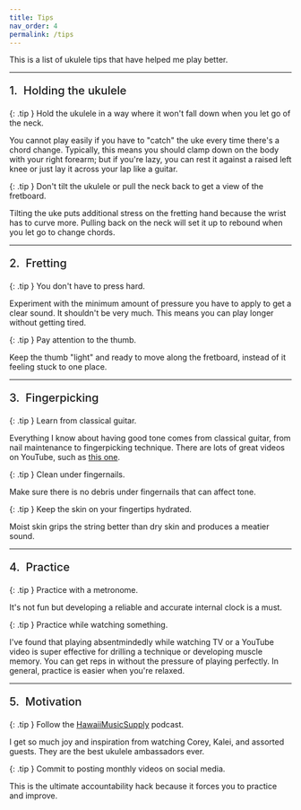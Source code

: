 ```yaml
---
title: Tips
nav_order: 4
permalink: /tips
---
```


This is a list of ukulele tips that have helped me play better.

<hr>

<p style="font-size: 1.25rem; font-weight: 500;">1.&nbsp;&nbsp;Holding the ukulele</p>

<p class="space2"></p>

{: .tip }
Hold the ukulele in a way where it won't fall down when you let go of the neck.

<p class="space2"></p>

You cannot play easily if you have to "catch" the uke every time there's a chord change. Typically, this means you should clamp down on the body with your right forearm; but if you're lazy, you can rest it against a raised left knee or just lay it across your lap like a guitar.

<p class="space2"></p>

{: .tip }
Don't tilt the ukulele or pull the neck back to get a view of the fretboard.

<p class="space2"></p>

Tilting the uke puts additional stress on the fretting hand because the wrist has to curve more. Pulling back on the neck will set it up to rebound when you let go to change chords.

<hr>

<p style="font-size: 1.25rem; font-weight: 500;">2.&nbsp;&nbsp;Fretting</p>

<p class="space2"></p>

{: .tip }
You don't have to press hard.

<p class="space2"></p>

Experiment with the minimum amount of pressure you have to apply to get a clear sound. It shouldn't be very much. This means you can play longer without getting tired.

<p class="space2"></p>

{: .tip }
Pay attention to the thumb.

<p class="space2"></p>

Keep the thumb "light" and ready to move along the fretboard, instead of it feeling stuck to one place.

<hr>

<p style="font-size: 1.25rem; font-weight: 500;">3.&nbsp;&nbsp;Fingerpicking</p>

<p class="space2"></p>

{: .tip }
Learn from classical guitar.

<p class="space2"></p>

Everything I know about having good tone comes from classical guitar, from nail maintenance to fingerpicking technique. There are lots of great videos on YouTube, such as <a href="https://www.youtube.com/watch?v=Zuq1iSFSGhU" target="_blank">this one</a>.

<p class="space2"></p>

{: .tip }
Clean under fingernails.

<p class="space2"></p>

Make sure there is no debris under fingernails that can affect tone.

<p class="space2"></p>

{: .tip }
Keep the skin on your fingertips hydrated.

<p class="space2"></p>

Moist skin grips the string better than dry skin and produces a meatier sound.

<hr>

<p style="font-size: 1.25rem; font-weight: 500;">4.&nbsp;&nbsp;Practice</p>

<p class="space2"></p>

{: .tip }
Practice with a metronome.

<p class="space2"></p>

It's not fun but developing a reliable and accurate internal clock is a must.

<p class="space2"></p>

{: .tip }
Practice while watching something.

<p class="space2"></p>

I've found that playing absentmindedly while watching TV or a YouTube video is super effective for drilling a technique or developing muscle memory. You can get reps in without the pressure of playing perfectly. In general, practice is easier when you're relaxed.

<hr>

<p style="font-size: 1.25rem; font-weight: 500;">5.&nbsp;&nbsp;Motivation</p>

<p class="space2"></p>

{: .tip }
Follow the <a href="https://www.youtube.com/@HawaiiMusicSupplyTUS" target="_blank">HawaiiMusicSupply</a> podcast.

<p class="space2"></p>

I get so much joy and inspiration from watching Corey, Kalei, and assorted guests. They are the best ukulele ambassadors ever.

<p class="space2"></p>

{: .tip }
Commit to posting monthly videos on social media.

<p class="space2"></p>

This is the ultimate accountability hack because it forces you to practice and improve.
